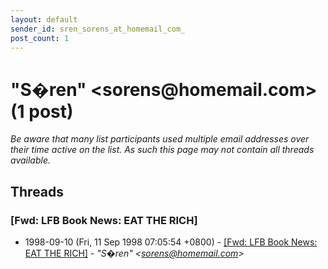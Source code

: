 ```yaml
---
layout: default
sender_id: sren_sorens_at_homemail_com_
post_count: 1
---
```


# "S�ren" <sorens<span>@</span>homemail.com> (1 post)

_Be aware that many list participants used multiple email addresses over their time active on the list. As such this page may not contain all threads available._

## Threads

### [Fwd: LFB Book News: EAT THE RICH]
+ 1998-09-10 (Fri, 11 Sep 1998 07:05:54 +0800) - [[Fwd: LFB Book News: EAT THE RICH]](/archive/1998/09/da719e38472cb54500805653f15958f996d5b024f5e5f6aa8b0312cba1cdf043) - _"S�ren" \<sorens@homemail.com\>_

